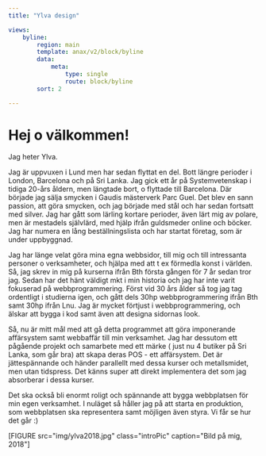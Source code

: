 ```yaml
---
title: "Ylva design"

views:
    byline:
        region: main
        template: anax/v2/block/byline
        data:
            meta:
                type: single
                route: block/byline
        sort: 2

---
```

Hej o välkommen!
=========================

Jag heter Ylva.

Jag är uppvuxen i Lund men har sedan flyttat en del. Bott längre perioder i London, Barcelona och på Sri Lanka.
Jag gick ett år på Systemvetenskap i tidiga 20-års åldern, men längtade bort, o flyttade till Barcelona.
Där började jag sälja smycken i Gaudis mästerverk Parc Guel. Det blev en sann passion, att göra smycken, och
jag började med stål och har sedan fortsatt med silver. Jag har gått som lärling kortare perioder, även lärt mig av polare, men är mestadels självlärd, med hjälp ifrån guldsmeder online och böcker. Jag har numera en lång beställningslista och har startat företag, som är under uppbyggnad.

Jag har länge velat göra mina egna webbsidor, till mig och till intressanta personer o verksamheter, och hjälpa med att t ex förmedla konst
i världen. Så, jag skrev in mig på kurserna ifrån Bth första gången för 7 år sedan tror jag. Sedan har det hänt
väldigt mkt i min historia och jag har inte varit fokuserad på webbprogrammering. Först vid 30 års ålder så tog jag tag ordentligt i studierna igen, och gått dels 30hp webbprogrammering ifrån Bth samt 30hp ifrån Lnu.
Jag är mycket förtjust i webbprogrammering, och älskar att bygga i kod samt även att designa sidornas look.

Så, nu är mitt mål med att gå detta programmet att göra imponerande affärsystem samt webbaffär till min verksamhet.
Jag har dessutom ett pågående projekt och samarbete med ett märke ( just nu 4 butiker på Sri Lanka, som går bra) att skapa deras POS - ett affärsystem. Det är jättespännande och händer parallellt med dessa kurser och metallsmidet, men utan tidspress.
Det känns super att direkt implementera det som jag absorberar i dessa kurser.

Det ska också bli enormt roligt och spännande att bygga webbplatsen för min egen verksamhet. I nuläget så håller jag på att starta
en produktion, som webbplatsen ska representera samt möjligen även styra. Vi får se hur det går :)

<span class="fas fa-stroopwafel"></span> 

[FIGURE src="img/ylva2018.jpg" class="introPic" caption="Bild på mig, 2018"]
